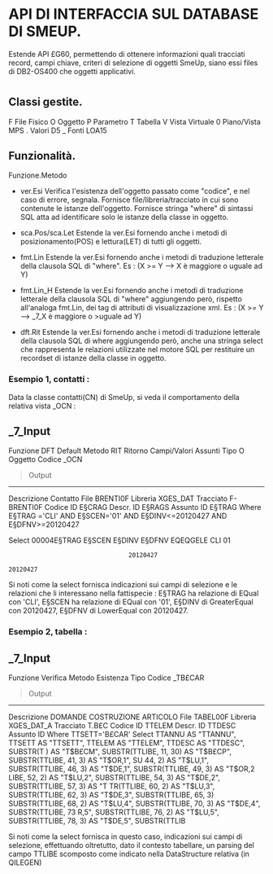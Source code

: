 # API DI INTERFACCIA SUL DATABASE DI SMEUP.
Estende API £G60, permettendo di ottenere informazioni quali tracciati record, campi chiave, criteri di selezione di oggetti SmeUp, siano essi files di DB2-OS400 che oggetti
applicativi.

#


## Classi gestite.
F  File Fisico
O  Oggetto
P  Parametro
T  Tabella
V  Vista Virtuale
0  Piano/Vista MPS
.  Valori D5
_ Fonti LOA15

## Funzionalità.
Funzione.Metodo
- ver.Esi
Verifica l'esistenza dell'oggetto passato come "codice", e nel caso di errore, segnala. Fornisce file/libreria/tracciato in cui sono contenute le istanze dell'oggetto.
Fornisce stringa "where" di sintassi SQL atta ad identificare solo le istanze della classe in oggetto.

- sca.Pos/sca.Let
Estende la ver.Esi fornendo anche i metodi di posizionamento(POS) e lettura(LET) di tutti gli oggetti.

- fmt.Lin
Estende la ver.Esi fornendo anche i metodi di traduzione letterale della clausola SQL di "where".
Es :  (X >= Y --> X è maggiore o uguale ad Y)

- fmt.Lin_H
Estende la ver.Esi fornendo anche i metodi di traduzione letterale della clausola SQL di "where" aggiungendo però, rispetto all'analoga fmt.Lin, dei tag di attributi di
visualizzazione xml.
Es :  (X >= Y --> _7_X è maggiore o >uguale ad Y)

- dft.Rit
Estende la ver.Esi fornendo anche i metodi di traduzione letterale della clausola SQL di where aggiungendo però, anche una stringa select che rappresenta le
relazioni utilizzate nel motore SQL per restituire un recordset di istanze della classe in oggetto.

### Esempio 1, contatti : 
Data la classe contatti(CN) di SmeUp, si veda il comportamento della relativa vista _OCN : 

_7_Input
-----
Funzione    DFT        Default
Metodo      RIT        Ritorno Campi/Valori Assunti
Tipo        O            Oggetto
Codice      _OCN

>Output
------
Descrizione Contatto
File        BRENTI0F
Libreria    XGES_DAT
Tracciato   F-BRENTI0F
Codice  ID  E§CRAG
Descr.  ID  E§RAGS
Assunto ID  E§TRAG
Where       E§TRAG ='CLI' AND E§SCEN='01' AND E§DINV<=20120427 AND E§DFNV>=20120427

Select      00004E§TRAG    E§SCEN    E§DINV    E§DFNV
                 EQEQGELE            CLI
                                                                                       01

                                     20120427
                                                                                       20120427

Si noti come la select fornisca indicazioni sui campi di selezione e le relazioni che li interessano
nella fattispecie : 
E§TRAG ha relazione di EQual con 'CLI',
E§SCEN ha relazione di EQual con '01',
E§DINV di GreaterEqual con 20120427,
E§DFNV di LowerEqual con 20120427.

### Esempio 2, tabella : 
_7_Input
-----
Funzione               Verifica
Metodo                 Esistenza
Tipo
Codice      _TB£CAR

>Output
------
Descrizione DOMANDE COSTRUZIONE ARTICOLO
File        TABEL00F
Libreria    XGES_DAT_A
Tracciato   T.B£C
Codice  ID  TTELEM
Descr.  ID  TTDESC
Assunto ID
Where       TTSETT='B£CAR'
Select
TTANNU AS "TTANNU", TTSETT AS "TTSETT", TTELEM AS "TTELEM", TTDESC AS "TTDESC", SUBSTR(T
) AS "T$B£CM", SUBSTR(TTLIBE, 11, 30) AS "T$B£CP", SUBSTR(TTLIBE, 41, 3) AS "T$OR,1", SU
44, 2) AS "T$LU,1", SUBSTR(TTLIBE, 46, 3) AS "T$DE,1", SUBSTR(TTLIBE, 49, 3) AS "T$OR,2
LIBE, 52, 2) AS "T$LU,2", SUBSTR(TTLIBE, 54, 3) AS "T$DE,2", SUBSTR(TTLIBE, 57, 3) AS "T
TR(TTLIBE, 60, 2) AS "T$LU,3", SUBSTR(TTLIBE, 62, 3) AS "T$DE,3", SUBSTR(TTLIBE, 65, 3)
SUBSTR(TTLIBE, 68, 2) AS "T$LU,4", SUBSTR(TTLIBE, 70, 3) AS "T$DE,4", SUBSTR(TTLIBE, 73
R,5", SUBSTR(TTLIBE, 76, 2) AS "T$LU,5", SUBSTR(TTLIBE, 78, 3) AS "T$DE,5", SUBSTR(TTLIB

Si noti come la select fornisca in questo caso, indicazioni sui campi di selezione, effettuando oltretutto, dato il contesto tabellare, un parsing del campo TTLIBE
scomposto come indicato nella DataStructure relativa (in QILEGEN)
